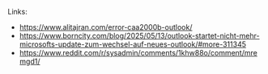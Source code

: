 Links:
- https://www.alitajran.com/error-caa2000b-outlook/
- https://www.borncity.com/blog/2025/05/13/outlook-startet-nicht-mehr-microsofts-update-zum-wechsel-auf-neues-outlook/#more-311345
- https://www.reddit.com/r/sysadmin/comments/1khw88o/comment/mremgd1/
